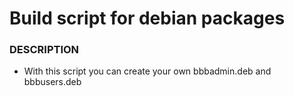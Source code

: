 # Build script for debian packages

### DESCRIPTION

   - With this script you can create your own bbbadmin.deb and bbbusers.deb

